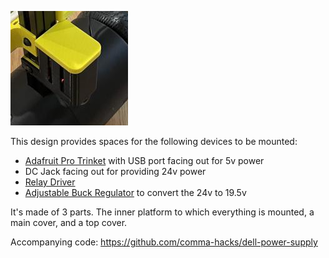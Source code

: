 ![Alt text](dell-backpack.png?raw=true "Dell Power Supply Backpack")

This design provides spaces for the following devices to be mounted:

- [Adafruit Pro Trinket](https://www.adafruit.com/product/2010) with USB port facing out for 5v power
- DC Jack facing out for providing 24v power
- [Relay Driver](https://www.amazon.com/gp/product/B07XGZSYJV/ref=ppx_yo_dt_b_search_asin_title?ie=UTF8&psc=1)
- [Adjustable Buck Regulator](https://www.amazon.com/dp/B079N9BFZC?psc=1&ref=ppx_yo2ov_dt_b_product_details) to convert the 24v to 19.5v

It's made of 3 parts. The inner platform to which everything is mounted, a main cover, and a top cover.

Accompanying code: https://github.com/comma-hacks/dell-power-supply